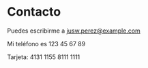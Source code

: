 # Contacto

Puedes escribirme a jusw.perez@example.com

Mi teléfono es 123 45 67 89

Tarjeta: 4131 1155 8111 1111
